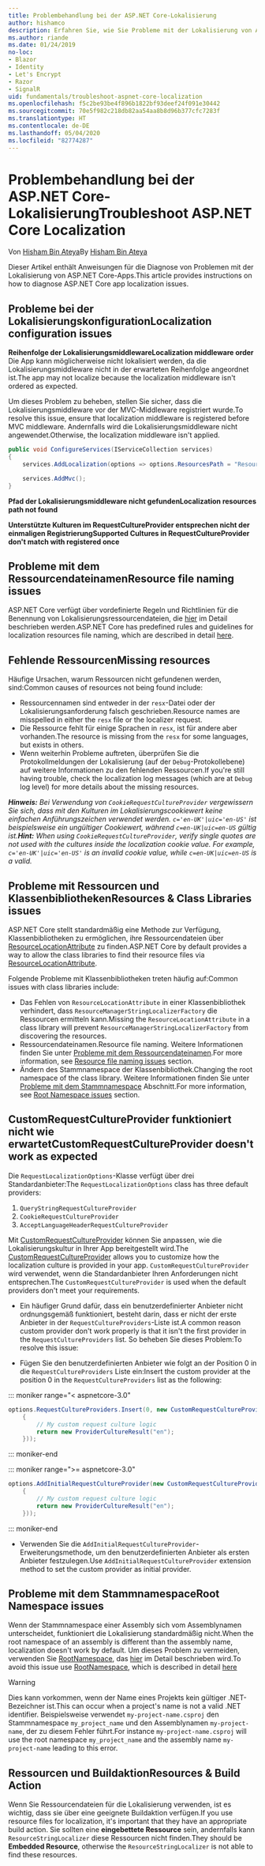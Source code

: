 ```yaml
---
title: Problembehandlung bei der ASP.NET Core-Lokalisierung
author: hishamco
description: Erfahren Sie, wie Sie Probleme mit der Lokalisierung von ASP.NET Core-Apps diagnostizieren können.
ms.author: riande
ms.date: 01/24/2019
no-loc:
- Blazor
- Identity
- Let's Encrypt
- Razor
- SignalR
uid: fundamentals/troubleshoot-aspnet-core-localization
ms.openlocfilehash: f5c2be93be4f896b1822bf93deef24f091e30442
ms.sourcegitcommit: 70e5f982c218db82aa54aa8b8d96b377cfc7283f
ms.translationtype: HT
ms.contentlocale: de-DE
ms.lasthandoff: 05/04/2020
ms.locfileid: "82774287"
---
```

# <a name="troubleshoot-aspnet-core-localization"></a><span data-ttu-id="7ac6c-103">Problembehandlung bei der ASP.NET Core-Lokalisierung</span><span class="sxs-lookup"><span data-stu-id="7ac6c-103">Troubleshoot ASP.NET Core Localization</span></span>

<span data-ttu-id="7ac6c-104">Von [Hisham Bin Ateya](https://github.com/hishamco)</span><span class="sxs-lookup"><span data-stu-id="7ac6c-104">By [Hisham Bin Ateya](https://github.com/hishamco)</span></span>

<span data-ttu-id="7ac6c-105">Dieser Artikel enthält Anweisungen für die Diagnose von Problemen mit der Lokalisierung von ASP.NET Core-Apps.</span><span class="sxs-lookup"><span data-stu-id="7ac6c-105">This article provides instructions on how to diagnose ASP.NET Core app localization issues.</span></span>

## <a name="localization-configuration-issues"></a><span data-ttu-id="7ac6c-106">Probleme bei der Lokalisierungskonfiguration</span><span class="sxs-lookup"><span data-stu-id="7ac6c-106">Localization configuration issues</span></span>

<span data-ttu-id="7ac6c-107">**Reihenfolge der Lokalisierungsmiddleware**</span><span class="sxs-lookup"><span data-stu-id="7ac6c-107">**Localization middleware order**</span></span>  
<span data-ttu-id="7ac6c-108">Die App kann möglicherweise nicht lokalisiert werden, da die Lokalisierungsmiddleware nicht in der erwarteten Reihenfolge angeordnet ist.</span><span class="sxs-lookup"><span data-stu-id="7ac6c-108">The app may not localize because the localization middleware isn't ordered as expected.</span></span>

<span data-ttu-id="7ac6c-109">Um dieses Problem zu beheben, stellen Sie sicher, dass die Lokalisierungsmiddleware vor der MVC-Middleware registriert wurde.</span><span class="sxs-lookup"><span data-stu-id="7ac6c-109">To resolve this issue, ensure that localization middleware is registered before MVC middleware.</span></span> <span data-ttu-id="7ac6c-110">Andernfalls wird die Lokalisierungsmiddleware nicht angewendet.</span><span class="sxs-lookup"><span data-stu-id="7ac6c-110">Otherwise, the localization middleware isn't applied.</span></span>

```csharp
public void ConfigureServices(IServiceCollection services)
{
    services.AddLocalization(options => options.ResourcesPath = "Resources");

    services.AddMvc();
}
```

<span data-ttu-id="7ac6c-111">**Pfad der Lokalisierungsmiddleware nicht gefunden**</span><span class="sxs-lookup"><span data-stu-id="7ac6c-111">**Localization resources path not found**</span></span>

<span data-ttu-id="7ac6c-112">**Unterstützte Kulturen im RequestCultureProvider entsprechen nicht der einmaligen Registrierung**</span><span class="sxs-lookup"><span data-stu-id="7ac6c-112">**Supported Cultures in RequestCultureProvider don't match with registered once**</span></span>  

## <a name="resource-file-naming-issues"></a><span data-ttu-id="7ac6c-113">Probleme mit dem Ressourcendateinamen</span><span class="sxs-lookup"><span data-stu-id="7ac6c-113">Resource file naming issues</span></span>

<span data-ttu-id="7ac6c-114">ASP.NET Core verfügt über vordefinierte Regeln und Richtlinien für die Benennung von Lokalisierungsressourcendateien, die [hier](xref:fundamentals/localization?view=aspnetcore-2.2#resource-file-naming) im Detail beschrieben werden.</span><span class="sxs-lookup"><span data-stu-id="7ac6c-114">ASP.NET Core has predefined rules and guidelines for localization resources file naming, which are described in detail [here](xref:fundamentals/localization?view=aspnetcore-2.2#resource-file-naming).</span></span>

## <a name="missing-resources"></a><span data-ttu-id="7ac6c-115">Fehlende Ressourcen</span><span class="sxs-lookup"><span data-stu-id="7ac6c-115">Missing resources</span></span>

<span data-ttu-id="7ac6c-116">Häufige Ursachen, warum Ressourcen nicht gefundenen werden, sind:</span><span class="sxs-lookup"><span data-stu-id="7ac6c-116">Common causes of resources not being found include:</span></span>

- <span data-ttu-id="7ac6c-117">Ressourcennamen sind entweder in der `resx`-Datei oder der Lokalisierungsanforderung falsch geschrieben.</span><span class="sxs-lookup"><span data-stu-id="7ac6c-117">Resource names are misspelled in either the `resx` file or the localizer request.</span></span>
- <span data-ttu-id="7ac6c-118">Die Ressource fehlt für einige Sprachen in `resx`, ist für andere aber vorhanden.</span><span class="sxs-lookup"><span data-stu-id="7ac6c-118">The resource is missing from the `resx` for some languages, but exists in others.</span></span>
- <span data-ttu-id="7ac6c-119">Wenn weiterhin Probleme auftreten, überprüfen Sie die Protokollmeldungen der Lokalisierung (auf der `Debug`-Protokollebene) auf weitere Informationen zu den fehlenden Ressourcen.</span><span class="sxs-lookup"><span data-stu-id="7ac6c-119">If you're still having trouble, check the localization log messages (which are at `Debug` log level) for more details about the missing resources.</span></span>

<span data-ttu-id="7ac6c-120">_**Hinweis:** Bei Verwendung von `CookieRequestCultureProvider` vergewissern Sie sich, dass mit den Kulturen im Lokalisierungscookiewert keine einfachen Anführungszeichen verwendet werden. `c='en-UK'|uic='en-US'` ist beispielsweise ein ungültiger Cookiewert, während `c=en-UK|uic=en-US` gültig ist._</span><span class="sxs-lookup"><span data-stu-id="7ac6c-120">_**Hint:** When using `CookieRequestCultureProvider`, verify single quotes are not used with the cultures inside the localization cookie value. For example, `c='en-UK'|uic='en-US'` is an invalid cookie value, while `c=en-UK|uic=en-US` is a valid._</span></span>

## <a name="resources--class-libraries-issues"></a><span data-ttu-id="7ac6c-121">Probleme mit Ressourcen und Klassenbibliotheken</span><span class="sxs-lookup"><span data-stu-id="7ac6c-121">Resources & Class Libraries issues</span></span>

<span data-ttu-id="7ac6c-122">ASP.NET Core stellt standardmäßig eine Methode zur Verfügung, Klassenbibliotheken zu ermöglichen, ihre Ressourcendateien über [ResourceLocationAttribute](/dotnet/api/microsoft.extensions.localization.resourcelocationattribute?view=aspnetcore-2.1) zu finden.</span><span class="sxs-lookup"><span data-stu-id="7ac6c-122">ASP.NET Core by default provides a way to allow the class libraries to find their resource files via [ResourceLocationAttribute](/dotnet/api/microsoft.extensions.localization.resourcelocationattribute?view=aspnetcore-2.1).</span></span>

<span data-ttu-id="7ac6c-123">Folgende Probleme mit Klassenbibliotheken treten häufig auf:</span><span class="sxs-lookup"><span data-stu-id="7ac6c-123">Common issues with class libraries include:</span></span>
- <span data-ttu-id="7ac6c-124">Das Fehlen von `ResourceLocationAttribute` in einer Klassenbibliothek verhindert, dass `ResourceManagerStringLocalizerFactory` die Ressourcen ermitteln kann.</span><span class="sxs-lookup"><span data-stu-id="7ac6c-124">Missing the `ResourceLocationAttribute` in a class library will prevent `ResourceManagerStringLocalizerFactory` from discovering the resources.</span></span>
- <span data-ttu-id="7ac6c-125">Ressourcendateinamen.</span><span class="sxs-lookup"><span data-stu-id="7ac6c-125">Resource file naming.</span></span> <span data-ttu-id="7ac6c-126">Weitere Informationen finden Sie unter [Probleme mit dem Ressourcendateinamen](#resource-file-naming-issues).</span><span class="sxs-lookup"><span data-stu-id="7ac6c-126">For more information, see [Resource file naming issues](#resource-file-naming-issues) section.</span></span>
- <span data-ttu-id="7ac6c-127">Ändern des Stammnamespace der Klassenbibliothek.</span><span class="sxs-lookup"><span data-stu-id="7ac6c-127">Changing the root namespace of the class library.</span></span> <span data-ttu-id="7ac6c-128">Weitere Informationen finden Sie unter [Probleme mit dem Stammnamespace](#root-namespace-issues) Abschnitt.</span><span class="sxs-lookup"><span data-stu-id="7ac6c-128">For more information, see [Root Namespace issues](#root-namespace-issues) section.</span></span>

## <a name="customrequestcultureprovider-doesnt-work-as-expected"></a><span data-ttu-id="7ac6c-129">CustomRequestCultureProvider funktioniert nicht wie erwartet</span><span class="sxs-lookup"><span data-stu-id="7ac6c-129">CustomRequestCultureProvider doesn't work as expected</span></span>

<span data-ttu-id="7ac6c-130">Die `RequestLocalizationOptions`-Klasse verfügt über drei Standardanbieter:</span><span class="sxs-lookup"><span data-stu-id="7ac6c-130">The `RequestLocalizationOptions` class has three default providers:</span></span>

1. `QueryStringRequestCultureProvider`
2. `CookieRequestCultureProvider`
3. `AcceptLanguageHeaderRequestCultureProvider`

<span data-ttu-id="7ac6c-131">Mit [CustomRequestCultureProvider](/dotnet/api/microsoft.aspnetcore.localization.customrequestcultureprovider?view=aspnetcore-2.1) können Sie anpassen, wie die Lokalisierungskultur in Ihrer App bereitgestellt wird.</span><span class="sxs-lookup"><span data-stu-id="7ac6c-131">The [CustomRequestCultureProvider](/dotnet/api/microsoft.aspnetcore.localization.customrequestcultureprovider?view=aspnetcore-2.1) allows you to customize how the localization culture is provided in your app.</span></span> <span data-ttu-id="7ac6c-132">`CustomRequestCultureProvider` wird verwendet, wenn die Standardanbieter Ihren Anforderungen nicht entsprechen.</span><span class="sxs-lookup"><span data-stu-id="7ac6c-132">The `CustomRequestCultureProvider` is used when the default providers don't meet your requirements.</span></span>

- <span data-ttu-id="7ac6c-133">Ein häufiger Grund dafür, dass ein benutzerdefinierter Anbieter nicht ordnungsgemäß funktioniert, besteht darin, dass er nicht der erste Anbieter in der `RequestCultureProviders`-Liste ist.</span><span class="sxs-lookup"><span data-stu-id="7ac6c-133">A common reason custom provider don't work properly is that it isn't the first provider in the `RequestCultureProviders` list.</span></span> <span data-ttu-id="7ac6c-134">So beheben Sie dieses Problem:</span><span class="sxs-lookup"><span data-stu-id="7ac6c-134">To resolve this issue:</span></span>

- <span data-ttu-id="7ac6c-135">Fügen Sie den benutzerdefinierten Anbieter wie folgt an der Position 0 in die `RequestCultureProviders` Liste ein:</span><span class="sxs-lookup"><span data-stu-id="7ac6c-135">Insert the custom provider at the position 0 in the `RequestCultureProviders` list as the following:</span></span>

::: moniker range="< aspnetcore-3.0"
```csharp
options.RequestCultureProviders.Insert(0, new CustomRequestCultureProvider(async context =>
    {
        // My custom request culture logic
        return new ProviderCultureResult("en");
    }));
```
::: moniker-end

::: moniker range=">= aspnetcore-3.0"
```csharp
options.AddInitialRequestCultureProvider(new CustomRequestCultureProvider(async context =>
    {
        // My custom request culture logic
        return new ProviderCultureResult("en");
    }));
```
::: moniker-end

- <span data-ttu-id="7ac6c-136">Verwenden Sie die `AddInitialRequestCultureProvider`-Erweiterungsmethode, um den benutzerdefinierten Anbieter als ersten Anbieter festzulegen.</span><span class="sxs-lookup"><span data-stu-id="7ac6c-136">Use `AddInitialRequestCultureProvider` extension method to set the custom provider as initial provider.</span></span>

## <a name="root-namespace-issues"></a><span data-ttu-id="7ac6c-137">Probleme mit dem Stammnamespace</span><span class="sxs-lookup"><span data-stu-id="7ac6c-137">Root Namespace issues</span></span>

<span data-ttu-id="7ac6c-138">Wenn der Stammnamespace einer Assembly sich vom Assemblynamen unterscheidet, funktioniert die Lokalisierung standardmäßig nicht.</span><span class="sxs-lookup"><span data-stu-id="7ac6c-138">When the root namespace of an assembly is different than the assembly name, localization doesn't work by default.</span></span> <span data-ttu-id="7ac6c-139">Um dieses Problem zu vermeiden, verwenden Sie [RootNamespace](/dotnet/api/microsoft.extensions.localization.rootnamespaceattribute?view=aspnetcore-2.1), das [hier](xref:fundamentals/localization?view=aspnetcore-2.2#resource-file-naming) im Detail beschrieben wird.</span><span class="sxs-lookup"><span data-stu-id="7ac6c-139">To avoid this issue use [RootNamespace](/dotnet/api/microsoft.extensions.localization.rootnamespaceattribute?view=aspnetcore-2.1), which is described in detail [here](xref:fundamentals/localization?view=aspnetcore-2.2#resource-file-naming)</span></span>

> [!WARNING]
> <span data-ttu-id="7ac6c-140">Dies kann vorkommen, wenn der Name eines Projekts kein gültiger .NET-Bezeichner ist.</span><span class="sxs-lookup"><span data-stu-id="7ac6c-140">This can occur when a project's name is not a valid .NET identifier.</span></span> <span data-ttu-id="7ac6c-141">Beispielsweise verwendet `my-project-name.csproj` den Stammnamespace `my_project_name` und den Assemblynamen `my-project-name`, der zu diesem Fehler führt.</span><span class="sxs-lookup"><span data-stu-id="7ac6c-141">For instance `my-project-name.csproj` will use the root namespace `my_project_name` and the assembly name `my-project-name` leading to this error.</span></span> 

## <a name="resources--build-action"></a><span data-ttu-id="7ac6c-142">Ressourcen und Buildaktion</span><span class="sxs-lookup"><span data-stu-id="7ac6c-142">Resources & Build Action</span></span>

<span data-ttu-id="7ac6c-143">Wenn Sie Ressourcendateien für die Lokalisierung verwenden, ist es wichtig, dass sie über eine geeignete Buildaktion verfügen.</span><span class="sxs-lookup"><span data-stu-id="7ac6c-143">If you use resource files for localization, it's important that they have an appropriate build action.</span></span> <span data-ttu-id="7ac6c-144">Sie sollten eine **eingebettete Ressource** sein, andernfalls kann `ResourceStringLocalizer` diese Ressourcen nicht finden.</span><span class="sxs-lookup"><span data-stu-id="7ac6c-144">They should be **Embedded Resource**, otherwise the `ResourceStringLocalizer` is not able to find these resources.</span></span>
